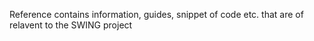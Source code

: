 Reference contains information, guides, snippet of code etc. that are of relavent to the SWING project
